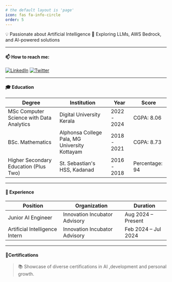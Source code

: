 ```yaml
---
# the default layout is 'page'
icon: fas fa-info-circle
order: 5
---
```


<!-- > Add Markdown syntax content to file `_tabs/about.md`{: .filepath } and it will show up on this page.
{: .prompt-tip } -->

💡 Passionate about Artificial Intelligence
🚀 Exploring LLMs, AWS Bedrock, and AI-powered solutions

----

#### 📫 How to reach me:  
[![LinkedIn](https://img.shields.io/badge/-LinkedIn-blue?style=flat-square&logo=linkedin)](https://www.linkedin.com/in/riyageorgek) 
[![Twitter](https://img.shields.io/badge/-Twitter-blue?style=flat-square&logo=twitter)](https://twitter.com/riyageorgek)

----

#### 🎓 Education

<table>
  <thead>
    <tr>
      <th>Degree</th>
      <th>Institution</th>
      <th>Year</th>
      <th>Score</th>
    </tr>
  </thead>
  <tbody>
    <tr>
      <td>MSc Computer Science with Data Analytics</td>
      <td>Digital University Kerala</td>
      <td>2022 - 2024</td>
      <td>CGPA: 8.06</td>
    </tr>
    <tr>
      <td>BSc. Mathematics</td>
      <td>Alphonsa College Pala, MG University Kottayam</td>
      <td>2018 - 2021</td>
      <td>CGPA: 8.73</td>
    </tr>
    <tr>
      <td>Higher Secondary Education (Plus Two)</td>
      <td>St. Sebastian's HSS, Kadanad</td>
      <td>2016 - 2018</td>
      <td>Percentage: 94</td>
    </tr>
    <!-- <tr>
      <td>High School</td>
      <td>St. John's HS, Kurumannu</td>
      <td>2016</td>
      <td>Grade: A+</td>
    </tr> -->
  </tbody>
</table>

----

#### 💼 Experience

<table>
  <thead>
    <tr>
      <th>Position</th>
      <th>Organization</th>
      <th>Duration</th>
    </tr>
  </thead>
  <tbody>
    <tr>
      <td>Junior AI Engineer</td>
      <td>Innovation Incubator Advisory</td>
      <td>Aug 2024 – Present</td>
    </tr>
    <tr>
      <td>Artificial Intelligence Intern</td>
      <td>Innovation Incubator Advisory</td>
      <td>Feb 2024 – Jul 2024</td>
    </tr>
  </tbody>
</table>

----

#### 🏅Certifications
> 📚 Showcase of diverse certifications in AI ,development and personal growth.

<style>
  .cert-grid {
    display: flex;
    flex-wrap: wrap;
    gap: 1rem;
    justify-content: start;
  }

  .cert-grid-item {
    width: 220px;
    height: 160px;
    border-radius: 12px;
    overflow: hidden;
    box-shadow: 0 4px 8px rgba(0, 0, 0, 0.1);
    transition: transform 0.2s ease, box-shadow 0.2s ease;
    color: white;
    display: flex;
    flex-direction: column;
    justify-content: center;
    text-align: center;
    padding: 1rem;
  }

  .cert-grid-item:hover {
    transform: scale(1.03);
    box-shadow: 0 8px 16px rgba(0, 0, 0, 0.2);
  }

  .cert-icon {
    font-size: 1.8rem;
    margin-bottom: 0.5rem;
  }

  .cert-caption {
    font-size: 0.9rem;
    font-weight: bold;
  }

  .cert-detail {
    font-size: 0.75rem;
    opacity: 0.9;
  }

  .cert-grid-item:nth-child(12n+1) {
  background: linear-gradient(135deg, #ff7e5f, #feb47b); /* Coral Sunset */
  }

  .cert-grid-item:nth-child(12n+2) {
    background: linear-gradient(135deg, #6a11cb, #2575fc); /* Purple Blue */
  }

  .cert-grid-item:nth-child(12n+3) {
    background: linear-gradient(135deg, #43cea2, #185a9d); /* Aqua Navy */
  }

  .cert-grid-item:nth-child(12n+4) {
    background: linear-gradient(135deg, #f7971e, #ffd200); /* Orange Sun */
  }

  .cert-grid-item:nth-child(12n+5) {
    background: linear-gradient(135deg, #ff4e50, #f9d423); /* Blood Orange */
  }

  .cert-grid-item:nth-child(12n+6) {
    background: linear-gradient(135deg, #00c6ff, #0072ff); /* Sky Blue */
  }

  .cert-grid-item:nth-child(12n+7) {
    background: linear-gradient(135deg, #f953c6, #b91d73); /* Pink Magenta */
  }

  .cert-grid-item:nth-child(12n+8) {
    background: linear-gradient(135deg, #00b09b, #96c93d); /* Emerald Lime */
  }

  .cert-grid-item:nth-child(12n+9) {
    background: linear-gradient(135deg, #f7797d, #FBD786); /* Soft Coral Yellow */
  }

  .cert-grid-item:nth-child(12n+10) {
    background: linear-gradient(135deg, #4facfe, #00f2fe); /* Electric Sky */
  }

  .cert-grid-item:nth-child(12n+11) {
    background: linear-gradient(135deg, #a18cd1, #fbc2eb); /* Lavender Pink */
  }

  .cert-grid-item:nth-child(12n) {
    background: linear-gradient(135deg, #84fab0, #8fd3f4); /* Minty Sky */
  }
</style>

<div class="cert-grid">
  <!-- Certificate items will go here -->
</div>

<script>
  const certificates = [
    { title: "Vibe Coding", url: "https://www.sololearn.com/certificates/CC-2ZEIVTFH", icon: "fas fa-robot", provider: "Sololearn", date: "August 2025" },
    { title: "Generative AI in Practice", url: "https://www.sololearn.com/en/certificates/CC-X98QU8L5", icon: "fas fa-robot", provider: "Sololearn", date: "July 2025" },
    { title: "Prompt Engineering", url: "https://www.sololearn.com/en/certificates/CC-JO9M0AWF", icon: "fas fa-code", provider: "Sololearn", date: "July 2025" },
    { title: "Neo4j Fundamentals", url: "https://graphacademy.neo4j.com/c/891c5176-8d60-497e-824d-93217199bc70/", icon: "fas fa-project-diagram", provider: "Neo4j", date: "July 2024" },
    { title: "OpenCV Bootcamp", url: "https://courses.opencv.org/certificates/6dd2df8e0e2b4b37bcacc8c5f573a788", icon: "fas fa-camera", provider: "OpenCV University", date: "February 2024" },
    { title: "Certified Blockchain Associate", url: "https://verify.kba.ai/view/IIITMK-KBA-CBA-OL-31692", icon: "fas fa-link", provider: "KBA", date: "December 2023" },
    { title: "Decision Tree", url: "https://verify.mygreatlearning.com/verify/VUMDNAKN", icon: "fas fa-code-branch", provider: "Great Learning", date: "December 2023" },
    { title: "Introduction to SQL", url: "https://www.sololearn.com/certificates/CC-UEVKUMUC", icon: "fas fa-database", provider: "Sololearn", date: "December 2023" },
    { title: "KNN Algorithm", url: "https://verify.mygreatlearning.com/verify/ZUESYLNS", icon: "fas fa-cogs", provider: "Great Learning", date: "December 2023" },
    { title: "Linear Regression", url: "https://verify.mygreatlearning.com/verify/XJLPKKRB", icon: "fas fa-chart-line", provider: "Great Learning", date: "December 2023" },
    { title: "Object Localization with TensorFlow", url: "https://www.coursera.org/account/accomplishments/certificate/L52NMH9S5YST", icon: "fas fa-crosshairs", provider: "Coursera", date: "December 2023" },
    { title: "Overview of Data Visualization", url: "https://www.coursera.org/account/accomplishments/certificate/L52NMH9S5YST", icon: "fas fa-chart-pie", provider: "Coursera", date: "December 2023" },
    { title: "Python (Basic) Certificate", url: "https://www.hackerrank.com/certificates/7edf79af0693", icon: "fab fa-python", provider: "HackerRank", date: "December 2023" },
    { title: "SQL Intermediate", url: "https://www.sololearn.com/certificates/CC-IR6DBC6B", icon: "fas fa-database", provider: "Sololearn", date: "December 2023" },
    { title: "Support Vector Machines", url: "https://verify.mygreatlearning.com/verify/QUUHTBBA", icon: "fas fa-sliders-h", provider: "Great Learning", date: "December 2023" },
    { title: "Ethereum Fundamentals Program", url: "https://verify.kba.ai/view/IIITMK-KBA-EFP-OL-31418", icon: "fab fa-ethereum", provider: "KBA", date: "November 2023" },
    { title: "Blockchain Foundation Program", url: "https://verify.kba.ai/view/IIITMK-KBA-BFP-OL-31155", icon: "fas fa-cube", provider: "KBA", date: "Octobar 2023" },
    { title: "Data Analysis using PySpark", url: "https://verify.mygreatlearning.com/verify/RRXKSIHU", icon: "fas fa-fire", provider: "Great Learning", date: "Octobar 2023" },
    { title: "Graph Modeling with Neo4j", url: "https://skillsoft.digitalbadges.skillsoft.com/6625bfe7-b42d-4181-8d4e-4720091afea2#gs.6ju96t", icon: "fas fa-project-diagram", provider: "Skillsoft", date: "Octobar 2023" },
    { title: "Introduction to Big Data and Hadoop", url: "https://verify.mygreatlearning.com/verify/HADSRHYE", icon: "fas fa-server", provider: "Great Learning", date: "Octobar 2023" },
    { title: "Photography Competition Participation", url: "https://drive.google.com/file/d/1g3Q7dJOSi-39QeNyeq5raOFoVswW2SvF/view?usp=sharing", icon: "fas fa-camera-retro", provider: "Digital University Kerala", date: "September 2023" },
    { title: "ChatGPT for Data Analytics", url: "https://certificates.mavenanalytics.io/32d18d2c-c70b-4fa8-bd1d-0723e2854003", icon: "fas fa-brain", provider: "Maven Analytics", date: "August 2023" },
    { title: "Data Visualization With Power BI", url: "https://verify.mygreatlearning.com/verify/YORTMJHI", icon: "fas fa-chart-bar", provider: "Great Learning", date: "August 2023" },
    { title: "Data Visualization using Tableau", url: "https://verify.mygreatlearning.com/verify/HPIDILDO", icon: "fas fa-chart-area", provider: "Great Learning", date: "August 2023" },
    { title: "Data Visualization: Empowering Business with Effective Insights", url: "https://forage-uploads-prod.s3.amazonaws.com/completion-certificates/Tata/MyXvBcppsW2FkNYCX_Tata_YSk44E4ZjCzCyYXQ4_1692007030550_completion_certificate.pdf", icon: "fas fa-lightbulb", provider: "Tata", date: "August 2023" },
    { title: "Flipkart GRiD 5.0 - Certificate of Participation", url: "https://unstop.com/certificate-preview/55c8e890-d1a8-4eeb-aba5-fcf9f3ee7bb3", icon: "fas fa-award", provider: "Unstop", date: "August 2023" },
    { title: "Generative AI Fundamentals", url: "https://www.cloudskillsboost.google/public_profiles/46ba3b88-4272-453e-a1e7-998a3e68b42c/badges/4638913", icon: "fas fa-microchip", provider: "Google Cloud Skills Boost", date: "August 2024" },
    { title: "Introduction to Deep Learning", url: "https://verify.mygreatlearning.com/verify/EGRKLXSV", icon: "fas fa-brain", provider: "Great Learning", date: "August 2024" },
    { title: "Data Analytics Virtual Experience Program", url: "https://forage-uploads-prod.s3.amazonaws.com/completion-certificates/Quantium/NkaC7knWtjSbi6aYv_Quantium_YSk44E4ZjCzCyYXQ4_1688730581209_completion_certificate.pdf", icon: "fas fa-laptop-code", provider: "Quantium", date: "July 2023" },
    { title: "Data Analytics and Visualization Virtual Experience", url: "https://forage-uploads-prod.s3.amazonaws.com/completion-certificates/Accenture%20North%20America/hzmoNKtzvAzXsEqx8_Accenture%20North%20America_YSk44E4ZjCzCyYXQ4_1688726615494_completion_certificate.pdf", icon: "fas fa-chart-line", provider: "Accenture", date: "July 2023" },
    { title: "Introduction to CSS", url: "https://www.sololearn.com/certificates/CC-A91ZB9XP", icon: "fab fa-css3-alt", provider: "Sololearn", date: "July 2023" },
    { title: "Introduction to HTML", url: "https://www.sololearn.com/certificates/CC-D0SGUARH", icon: "fab fa-html5", provider: "Sololearn", date: "July 2023" },
    { title: "Introduction to JavaScript", url: "https://www.sololearn.com/certificates/CC-ZKJDWMAV", icon: "fab fa-js", provider: "Sololearn", date: "July 2023" },
    { title: "Intro to Natural Language Processing", url: "https://verify.mygreatlearning.com/EULYSWJK", icon: "fas fa-language", provider: "Great Learning", date: "June 2023" },
    { title: "Machine Learning", url: "https://www.sololearn.com/certificates/CT-HXJ37NJY", icon: "fas fa-robot", provider: "Sololearn", date: "June 2023" },
    { title: "Python Core", url: "https://www.sololearn.com/certificates/CT-M2JTXGYW", icon: "fab fa-python", provider: "Sololearn", date: "June 2023" },
    { title: "Python for Beginners", url: "https://www.sololearn.com/certificates/CT-ISSV0LZD", icon: "fab fa-python", provider: "Sololearn", date: "June 2023" },
    { title: "Unsupervised ML with K-Means", url: "https://verify.mygreatlearning.com/FTBILYTO", icon: "fas fa-project-diagram", provider: "Great Learning", date: "June 2023" },
    { title: "Data Analytics Consulting Virtual Internship", url: "https://forage-uploads-prod.s3.amazonaws.com/completion-certificates/KPMG%20AU/m7W4GMqeT3bh9Nb2c_KPMG%20AU_YSk44E4ZjCzCyYXQ4_1682220132382_completion_certificate.pdf", icon: "fas fa-briefcase", provider: "KPMG", date: "April 2023" },
    { title: "Introduction to Data Analytics", url: "https://coursera.org/verify/44PVMR7GE6M8", icon: "fas fa-database", provider: "Coursera", date: "April 2023" },
    { title: "IEEE Ideation Workshop", url: "https://drive.google.com/file/d/1fmbmKP72wWIK-rUVDtRLdF8lI_S-CYdw/view", icon: "fas fa-lightbulb", provider: "IEEE CASS", date: "September 2022" },
    { title: "Geometrical Charts - Merit", url: "https://drive.google.com/file/d/1lvbqk-jHVOWgN1CmK3Y0GaTSzbKLx0ab/view?usp=sharing", icon: "fas fa-shapes", provider: "Educational Sub-district", date: "Octobar 2015" }
  ];

  const container = document.querySelector('.cert-grid');
  certificates.forEach(cert => {
    container.innerHTML += `
      <div class="cert-grid-item">
        <a href="${cert.url}" target="_blank" style="color: inherit; text-decoration: none;">
          <div class="cert-icon"><i class="${cert.icon}"></i></div>
          <div class="cert-caption">${cert.title}</div>
          <div class="cert-detail">${cert.provider} · ${cert.date}</div>
        </a>
      </div>
    `;
  });
</script>

